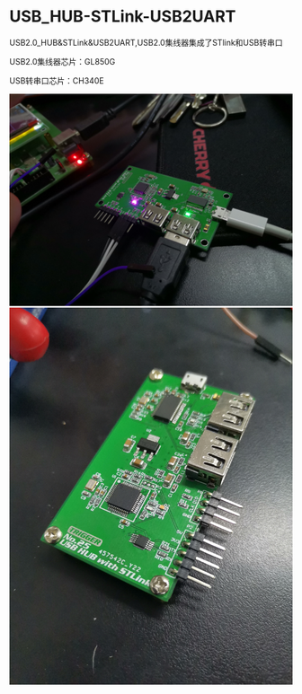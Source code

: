 # USB_HUB-STLink-USB2UART
USB2.0_HUB&amp;STLink&amp;USB2UART,USB2.0集线器集成了STlink和USB转串口

USB2.0集线器芯片：GL850G

USB转串口芯片：CH340E

![IMG_20200928_213431](https://github.com/Trigger-CN/USB_HUB-STLink-USB2UART/blob/master/images/IMG_20200928_213431.jpg)
![IMG_20200929_112921](https://github.com/Trigger-CN/USB_HUB-STLink-USB2UART/blob/master/images/IMG_20200929_112921.jpg)
